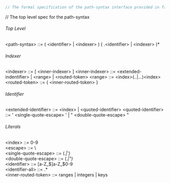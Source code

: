 ```javascript
// The formal specification of the path-syntax interface provided in falcor.
```
// The top level spec for the path-syntax
###### Top Level
\<path-syntax> ::= ( \<identifier> | \<indexer> ) ( .\<identifier> | \<indexer> )*

###### Indexer
\<indexer> ::= [ \<inner-indexer> ]
\<inner-indexer> ::= \<extended-indentifier> | \<range> | \<routed-token>
\<range> ::= \<index>(..|...)\<index>
\<routed-token> ::= { \<inner-routed-token> }

###### Identifier
\<extended-identifier> ::= \<index> | \<quoted-identifier>
\<quoted-identifier> ::= ' \<single-quote-escape> ' | " \<double-quote-escape> "

###### Literals
\<index> ::= 0-9  
\<escape> ::= \  
\<single-quote-escape> ::= (.*|\')*  
\<double-quote-escape> ::= (.*|\")*  
\<identifier> ::= [a-Z_$]a-Z_$0-9  
\<identifier-all> ::= .*  
\<inner-routed-token> ::= ranges | integers | keys  

